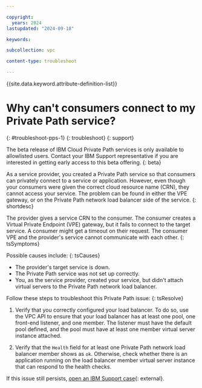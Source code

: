 ```yaml
---

copyright:
  years: 2024
lastupdated: "2024-09-18"

keywords:

subcollection: vpc

content-type: troubleshoot

---
```


{{site.data.keyword.attribute-definition-list}}

# Why can't consumers connect to my Private Path service?
{: #troubleshoot-pps-1}
{: troubleshoot}
{: support}

The beta release of IBM Cloud Private Path services is only available to allowlisted users. Contact your IBM Support representative if you are interested in getting early access to this beta offering.
{: beta}

As a service provider, you created a Private Path service so that consumers can privately connect to a service or application. However, even though your consumers were given the correct cloud resource name (CRN), they cannot access your service. The problem can be found in either the VPE gateway, or on the Private Path network load balancer side of the service.
{: shortdesc}

The provider gives a service CRN to the consumer. The consumer creates a Virtual Private Endpoint (VPE) gateway, but it fails to connect to the target service. A consumer might get a timeout on their request. The consumer VPE and the provider's service cannot communicate with each other.
{: tsSymptoms}

Possible causes include:
{: tsCauses}

* The provider's target service is down.
* The Private Path service was not set up correctly.
* You, as the service provider, created your service, but didn't attach virtual servers to the Private Path network load balancer.

Follow these steps to troubleshoot this Private Path issue:
{: tsResolve}

1. Verify that you correctly configured your load balancer. To do so, use the VPC API to ensure that your load balancer has at least one pool, one front-end listener, and one member. The listener must have the default pool defined, and the pool must have at least one member virtual server instance attached.

1. Verify that the `Health` field for at least one Private Path network load balancer member shows as `ok`. Otherwise, check whether there is an application running on the load balancer member virtual server instance that can respond to the health checks.

If this issue still persists, [open an IBM Support case](/unifiedsupport/cases/form){: external}.
